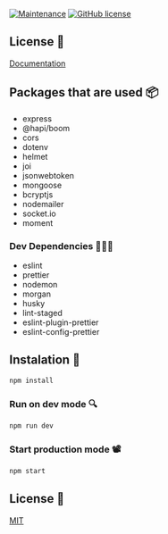 [![Maintenance](https://img.shields.io/badge/Maintained%3F-yes-green.svg)](https://GitHub.com/Naereen/StrapDown.js/graphs/commit-activity)
[![GitHub license](https://img.shields.io/github/license/Naereen/StrapDown.js.svg)](https://github.com/Naereen/StrapDown.js/blob/master/LICENSE)

## License 📄
[Documentation](https://documenter.getpostman.com/view/12403851/Tz5qbHq8)

## Packages that are used 📦
- express
- @hapi/boom
- cors
- dotenv
- helmet
- joi
- jsonwebtoken
- mongoose
- bcryptjs
- nodemailer
- socket.io
- moment

### Dev Dependencies 👩🏾‍💻
- eslint
- prettier
- nodemon
- morgan
- husky
- lint-staged
- eslint-plugin-prettier
- eslint-config-prettier

## Instalation 🐝
```bash
npm install
```

### Run on dev mode 🔍
```bash
npm run dev
```

### Start production mode 📽
```bash
npm start
```

## License 📄
[MIT](https://choosealicense.com/licenses/mit/)

